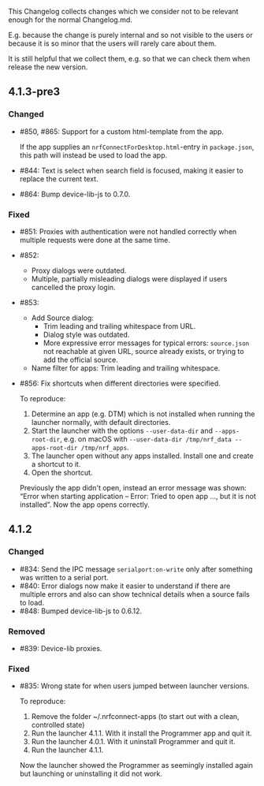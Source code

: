 This Changelog collects changes which we consider not to be relevant enough for
the normal Changelog.md.

E.g. because the change is purely internal and so not visible to the users or
because it is so minor that the users will rarely care about them.

It is still helpful that we collect them, e.g. so that we can check them when
release the new version.

## 4.1.3-pre3

### Changed

-   #850, #865: Support for a custom html-template from the app.

    If the app supplies an `nrfConnectForDesktop.html`-entry in `package.json`,
    this path will instead be used to load the app.

-   #844: Text is select when search field is focused, making it easier to
    replace the current text.
-   #864: Bump device-lib-js to 0.7.0.

### Fixed

-   #851: Proxies with authentication were not handled correctly when multiple
    requests were done at the same time.
-   #852:
    -   Proxy dialogs were outdated.
    -   Multiple, partially misleading dialogs were displayed if users cancelled
        the proxy login.
-   #853:
    -   Add Source dialog:
        -   Trim leading and trailing whitespace from URL.
        -   Dialog style was outdated.
        -   More expressive error messages for typical errors: `source.json` not
            reachable at given URL, source already exists, or trying to add the
            official source.
    -   Name filter for apps: Trim leading and trailing whitespace.
-   #856: Fix shortcuts when different directories were specified.

    To reproduce:

    1. Determine an app (e.g. DTM) which is not installed when running the
       launcher normally, with default directories.
    1. Start the launcher with the options `--user-data-dir` and
       `--apps-root-dir`, e.g. on macOS with
       `--user-data-dir /tmp/nrf_data --apps-root-dir /tmp/nrf_apps`.
    1. The launcher open without any apps installed. Install one and create a
       shortcut to it.
    1. Open the shortcut.

    Previously the app didn't open, instead an error message was shown: “Error
    when starting application – Error: Tried to open app …, but it is not
    installed”. Now the app opens correctly.

## 4.1.2

### Changed

-   #834: Send the IPC message `serialport:on-write` only after something was
    written to a serial port.
-   #840: Error dialogs now make it easier to understand if there are multiple
    errors and also can show technical details when a source fails to load.
-   #848: Bumped device-lib-js to 0.6.12.

### Removed

-   #839: Device-lib proxies.

### Fixed

-   #835: Wrong state for when users jumped between launcher versions.

    To reproduce:

    1. Remove the folder ~/.nrfconnect-apps (to start out with a clean,
       controlled state)
    1. Run the launcher 4.1.1. With it install the Programmer app and quit it.
    1. Run the launcher 4.0.1. With it uninstall Programmer and quit it.
    1. Run the launcher 4.1.1.

    Now the launcher showed the Programmer as seemingly installed again but
    launching or uninstalling it did not work.
